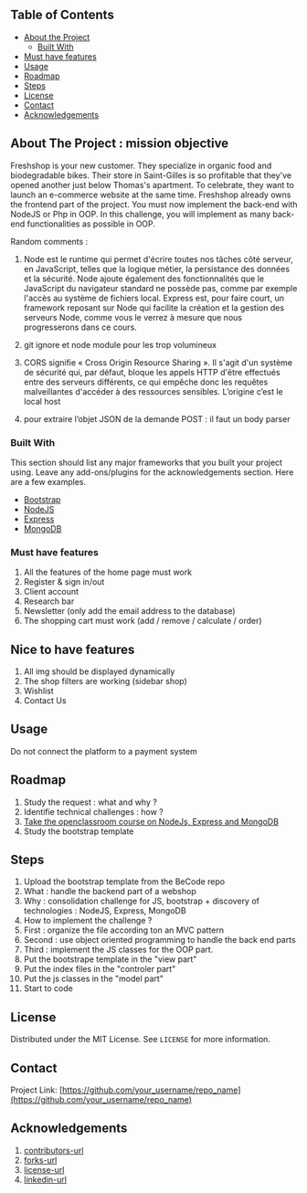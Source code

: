 <!-- TABLE OF CONTENTS -->
## Table of Contents

* [About the Project](#about-the-project)
  * [Built With](#built-with)
* [Must have features](#mustHavefeatures)
* [Usage](#usage)
* [Roadmap](#roadmap)
* [Steps](#contributing)
* [License](#license)
* [Contact](#contact)
* [Acknowledgements](#acknowledgements)



<!-- ABOUT THE PROJECT -->
## About The Project : mission objective 

Freshshop is your new customer. They specialize in organic food and biodegradable bikes. Their store in Saint-Gilles is so profitable that they've opened another just below Thomas's apartment. To celebrate, they want to launch an e-commerce website at the same time.
Freshshop already owns the frontend part of the project. You must now implement the back-end with NodeJS or Php in OOP.
In this challenge, you will implement as many back-end functionalities as possible in OOP.

Random comments : 

1. Node est le runtime qui permet d'écrire toutes nos tâches côté serveur, en JavaScript, telles que la logique métier, la persistance des données et la sécurité. Node ajoute également des fonctionnalités que le JavaScript du navigateur standard ne possède pas, comme par exemple l'accès au système de fichiers local.
Express est, pour faire court, un framework reposant sur Node qui facilite la création et la gestion des serveurs Node, comme vous le verrez à mesure que nous progresserons dans ce cours.

2. git ignore et node module pour les trop volumineux 
3. CORS signifie « Cross Origin Resource Sharing ». Il s'agit d'un système de sécurité qui, par défaut, bloque les appels HTTP d'être effectués entre des serveurs différents, ce qui empêche donc les requêtes malveillantes d'accéder à des ressources sensibles. 
L’origine c’est le local host 
4. pour extraire l’objet JSON de la demande POST : il faut un body parser 




### Built With
This section should list any major frameworks that you built your project using. Leave any add-ons/plugins for the acknowledgements section. Here are a few examples.
* [Bootstrap](https://getbootstrap.com)
* [NodeJS](https://nodejs.org/en/)
* [Express](https://expressjs.com/fr/starter/installing.html)
* [MongoDB](https://www.mongodb.com/cloud/atlas/lp/try2?utm_source=google&utm_campaign=gs_emea_belgium_search_brand_atlas_desktop&utm_term=mongodb%20download&utm_medium=cpc_paid_search&utm_ad=e&utm_ad_campaign_id=1718986528&gclid=Cj0KCQjwk8b7BRCaARIsAARRTL7Lojhq2tb8h2R7-O5fol5NHUN4nDBq77OUQuw7SK0Z8oR__GrvcVkaAqTLEALw_wcB)



<!-- GETTING STARTED -->


### Must have features

1. All the features of the home page must work
2. Register & sign in/out
3. Client account
4. Research bar
5. Newsletter (only add the email address to the database)
6. The shopping cart must work (add / remove / calculate / order)

## Nice to have features

1. All img should be displayed dynamically
2. The shop filters are working (sidebar shop)
3. Wishlist
4. Contact Us


<!-- USAGE EXAMPLES -->
## Usage

Do not connect the platform to a payment system


<!-- ROADMAP -->
## Roadmap 

1. Study the request : what and why ? 
2. Identifie technical challenges : how ? 
3. [Take the openclassroom course on NodeJs, Express and MongoDB](https://openclassrooms.com/fr/courses/6390246-passez-au-full-stack-avec-node-js-express-et-mongodb/6521356-tirez-le-maximum-de-ce-cours)
4. Study the bootstrap template



<!-- CONTRIBUTING -->
## Steps

1. Upload the bootstrap template from the BeCode repo
2. What : handle the backend part of a webshop
3. Why : consolidation challenge for JS, bootstrap + discovery of technologies : NodeJS, Express, MongoDB
4. How to implement the challenge ? 
5. First : organize the file according ton an MVC pattern
6. Second : use object oriented programming to handle the back end parts
7. Third : implement the JS classes for the OOP part. 
8. Put the bootstrape template in the "view part"
9. Put the index files in the "controler part" 
10. Put the js classes in the "model part" 
11. Start to code 



<!-- LICENSE -->
## License

Distributed under the MIT License. See `LICENSE` for more information.



<!-- CONTACT -->
## Contact

Project Link: [https://github.com/your_username/repo_name](https://github.com/your_username/repo_name)



<!-- ACKNOWLEDGEMENTS -->
## Acknowledgements


1. [contributors-url](https://github.com/othneildrew/Best-README-Template/graphs/contributors)
2. [forks-url](https://github.com/othneildrew/Best-README-Template/network/members)
3. [license-url](https://github.com/othneildrew/Best-README-Template/blob/master/LICENSE.txt)
4. [linkedin-url](https://linkedin.com/in/othneildrew)

